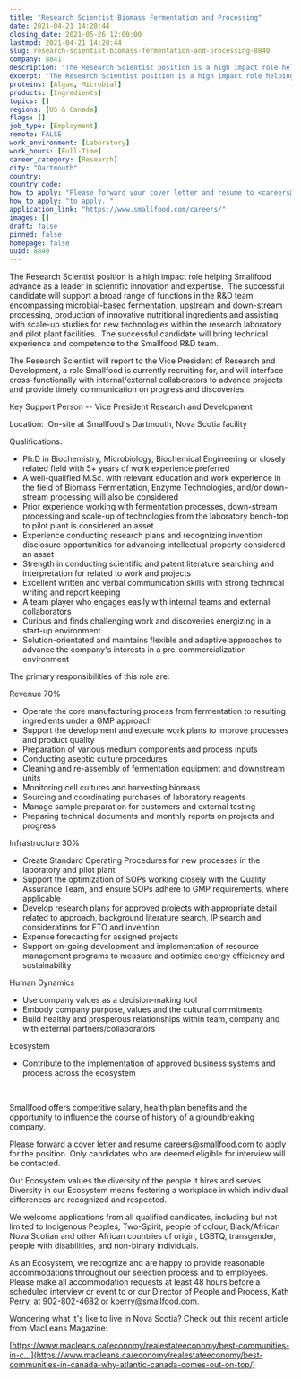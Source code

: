 ```yaml
---
title: "Research Scientist Biomass Fermentation and Processing"
date: 2021-04-21 14:20:44
closing_date: 2021-05-26 12:00:00
lastmod: 2021-04-21 14:20:44
slug: research-scientist-biomass-fermentation-and-processing-8840
company: 8841
description: "The Research Scientist position is a high impact role helping Smallfood advance as a leader in scientific innovation and expertise.  The successful candidate will support a broad range of functions in the R&D team encompassing microbial-based fermentation, upstream and down-stream processing, production of innovative nutritional ingredients and assisting with scale-up studies for new technologies within the research laboratory and pilot plant facilities.  The successful candidate will bring technical experience and competence to the Smallfood R&D team."
excerpt: "The Research Scientist position is a high impact role helping Smallfood advance as a leader in scientific innovation and expertise.  The successful candidate will support a broad range of functions in the R&D team encompassing microbial-based fermentation, upstream and down-stream processing, production of innovative nutritional ingredients and assisting with scale-up studies for new technologies within the research laboratory and pilot plant facilities.  The successful candidate will bring technical experience and competence to the Smallfood R&D team."
proteins: [Algae, Microbial]
products: [Ingredients]
topics: []
regions: [US & Canada]
flags: []
job_type: [Employment]
remote: FALSE
work_environment: [Laboratory]
work_hours: [Full-Time]
career_category: [Research]
city: "Dartmouth"
country: 
country_code: 
how_to_apply: "Please forward your cover letter and resume to <careers@smallfood.com>"
how_to_apply: "to apply. "
application_link: "https://www.smallfood.com/careers/"
images: []
draft: false
pinned: false
homepage: false
uuid: 8840
---
```

The Research Scientist position is a high impact role helping Smallfood
advance as a leader in scientific innovation and expertise.  The
successful candidate will support a broad range of functions in the R&D
team encompassing microbial-based fermentation, upstream and down-stream
processing, production of innovative nutritional ingredients and
assisting with scale-up studies for new technologies within the research
laboratory and pilot plant facilities.  The successful candidate will
bring technical experience and competence to the Smallfood R&D team.

The Research Scientist will report to the Vice President of Research and
Development, a role Smallfood is currently recruiting for, and will
interface cross-functionally with internal/external collaborators to
advance projects and provide timely communication on progress and
discoveries.

Key Support Person -- Vice President Research and Development

Location:  On-site at Smallfood's Dartmouth, Nova Scotia facility

Qualifications:

-   Ph.D in Biochemistry, Microbiology, Biochemical Engineering or
    closely related field with 5+ years of work experience preferred
-   A well-qualified M.Sc. with relevant education and work experience
    in the field of Biomass Fermentation, Enzyme Technologies, and/or
    down-stream processing will also be considered
-   Prior experience working with fermentation processes, down-stream
    processing and scale-up of technologies from the laboratory
    bench-top to pilot plant is considered an asset
-   Experience conducting research plans and recognizing invention
    disclosure opportunities for advancing intellectual property
    considered an asset
-   Strength in conducting scientific and patent literature searching
    and interpretation for related to work and projects
-   Excellent written and verbal communication skills with strong
    technical writing and report keeping
-   A team player who engages easily with internal teams and external
    collaborators
-   Curious and finds challenging work and discoveries energizing in a
    start-up environment
-   Solution-orientated and maintains flexible and adaptive approaches
    to advance the company's interests in a pre-commercialization
    environment

The primary responsibilities of this role are:

Revenue 70%

-   Operate the core manufacturing process from fermentation to
    resulting ingredients under a GMP approach
-   Support the development and execute work plans to improve processes
    and product quality
-   Preparation of various medium components and process inputs
-   Conducting aseptic culture procedures
-   Cleaning and re-assembly of fermentation equipment and downstream
    units
-   Monitoring cell cultures and harvesting biomass
-   Sourcing and coordinating purchases of laboratory reagents
-   Manage sample preparation for customers and external testing
-   Preparing technical documents and monthly reports on projects and
    progress

Infrastructure 30%

-   Create Standard Operating Procedures for new processes in the
    laboratory and pilot plant
-   Support the optimization of SOPs working closely with the Quality
    Assurance Team, and ensure SOPs adhere to GMP requirements, where
    applicable
-   Develop research plans for approved projects with appropriate detail
    related to approach, background literature search, IP search and
    considerations for FTO and invention
-   Expense forecasting for assigned projects 
-   Support on-going development and implementation of resource
    management programs to measure and optimize energy efficiency and
    sustainability 

Human Dynamics

-   Use company values as a decision-making tool
-   Embody company purpose, values and the cultural commitments
-   Build healthy and prosperous relationships within team, company and
    with external partners/collaborators

Ecosystem

-   Contribute to the implementation of approved business systems and
    process across the ecosystem

 

Smallfood offers competitive salary, health plan benefits and the
opportunity to influence the course of history of a groundbreaking
company.

Please forward a cover letter and resume <careers@smallfood.com> to
apply for the position. Only candidates who are deemed eligible for
interview will be contacted.

Our Ecosystem values the diversity of the people it hires and serves.
Diversity in our Ecosystem means fostering a workplace in which
individual differences are recognized and respected.

We welcome applications from all qualified candidates, including but not
limited to Indigenous Peoples, Two-Spirit, people of colour,
Black/African Nova Scotian and other African countries of origin, LGBTQ,
transgender, people with disabilities, and non-binary individuals.  

As an Ecosystem, we recognize and are happy to provide reasonable
accommodations throughout our selection process and to employees. Please
make all accommodation requests at least 48 hours before a scheduled
interview or event to or our Director of People and Process, Kath Perry,
at 902-802-4682 or <kperry@smallfood.com>.

Wondering what it\'s like to live in Nova Scotia? Check out this recent
article from MacLeans Magazine:

[https://www.macleans.ca/economy/realestateeconomy/best-communities-in-c...](https://www.macleans.ca/economy/realestateeconomy/best-communities-in-canada-why-atlantic-canada-comes-out-on-top/)
